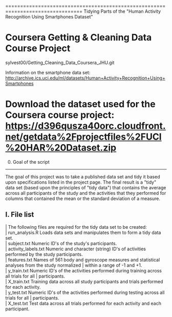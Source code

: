 ================================================================================
Tidying Parts of the "Human Activity Recognition Using Smartphones Dataset"

Coursera Getting & Cleaning Data Course Project
================================================================================
sylvest00/Getting_Cleaning_Data_Coursera_JHU.git

Information on the smartphone data set:
http://archive.ics.uci.edu/ml/datasets/Human+Activity+Recognition+Using+Smartphones 

Download the dataset used for the Coursera course project: https://d396qusza40orc.cloudfront.net/getdata%2Fprojectfiles%2FUCI%20HAR%20Dataset.zip
================================================================================

0. Goal of the script
---------------------
The goal of this project was to take a published data set and tidy it based upon specifications listed in the project page. The final result is a "tidy" data set (based upon the principles of "tidy data") that contains the average across all participants of the study and the activities that they performed for columns that contained the mean or the standard deviation of a measure.

I. File list
------------
| The following files are required for the tidy data set to be created:  
|       run_analysis.R              Loads data sets and manipulates them to form a tidy data set.  
|       subject.txt                 Numeric ID's of the study's participants.  
|       activity_labels.txt         Numeric and character (string) ID's of activities performed by the study participants.  
|       features.txt                Names of 561 body and gyroscope measures and statistical analyses from the study normalized |                                       within a range of -1 and +1.  
|       y_train.txt                 Numeric ID's of the activities performed during training across all trials for all
|                                       participants.  
|       X_train.txt                 Training data across all study participants and trials performed for each activity.  
|       y_test.txt                  Numeric ID's of the activities performed during testing across all trials for all
|                                       participants.  
|       X_test.txt                  Test data across all trials performed for each activity and each participant.  